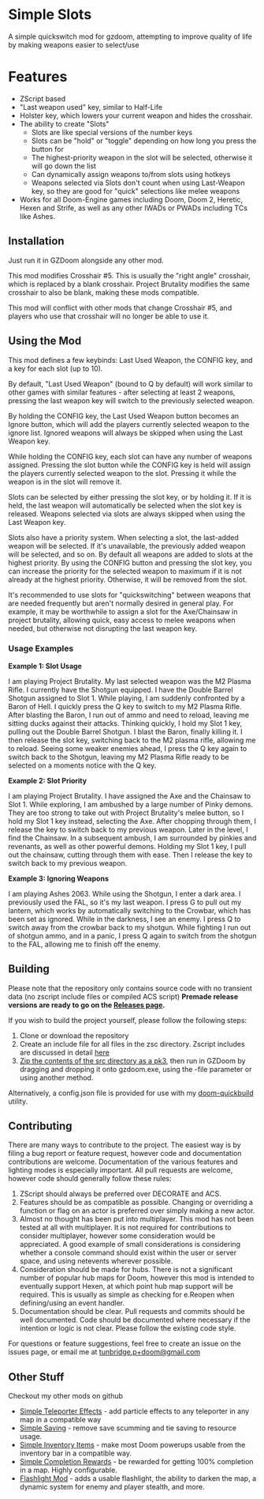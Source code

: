 # Simple Slots

A simple quickswitch mod for gzdoom, attempting to improve quality of life by making weapons easier to select/use

# Features

* ZScript based
* "Last weapon used" key, similar to Half-Life
* Holster key, which lowers your current weapon and hides the crosshair.
* The ability to create "Slots"
    * Slots are like special versions of the number keys
    * Slots can be "hold" or "toggle" depending on how long you press the button for
    * The highest-priority weapon in the slot will be selected, otherwise it will go down the list
    * Can dynamically assign weapons to/from slots using hotkeys
    * Weapons selected via Slots don't count when using Last-Weapon key, so they are good for "quick" selections like melee weapons
* Works for all Doom-Engine games including Doom, Doom 2, Heretic, Hexen and Strife, as well as any other IWADs or PWADs including TCs like Ashes.

## Installation ##

Just run it in GZDoom alongside any other mod.

This mod modifies Crosshair #5. This is usually the "right angle" crosshair, which is replaced by a blank crosshair.
Project Brutality modifies the same crosshair to also be blank, making these mods compatible.

This mod will conflict with other mods that change Crosshair #5, and players who use that crosshair will no longer be able to use it.

## Using the Mod ##

This mod defines a few keybinds: Last Used Weapon, the CONFIG key, and a key for each slot (up to 10).

By default, "Last Used Weapon" (bound to Q by default) will work similar to other games with similar features - after selecting at least 2 weapons, pressing the last weapon key will switch to the previously selected weapon.

By holding the CONFIG key, the Last Used Weapon button becomes an Ignore button, which will add the players currently selected weapon to the ignore list. Ignored weapons will always be skipped when using the Last Weapon key.

While holding the CONFIG key, each slot can have any number of weapons assigned. Pressing the slot button while the CONFIG key is held will assign the players currently selected weapon to the slot. Pressing it while the weapon is in the slot will remove it.

Slots can be selected by either pressing the slot key, or by holding it. If it is held, the last weapon will automatically be selected when the slot key is released. Weapons selected via slots are always skipped when using the Last Weapon key.

Slots also have a priority system. When selecting a slot, the last-added weapon will be selected. If it's unavailable, the previously added weapon will be selected, and so on. By default all weapons are added to slots at the highest priority. By using the CONFIG button and pressing the slot key, you can increase the priority for the selected weapon to maximum if it is not already at the highest priority. Otherwise, it will be removed from the slot.

It's recommended to use slots for "quickswitching" between weapons that are needed frequently but aren't normally desired in general play. For example, it may be worthwhile to assign a slot for the Axe/Chainsaw in project brutality, allowing quick, easy access to melee weapons when needed, but otherwise not disrupting the last weapon key.

### Usage Examples ###

**Example 1: Slot Usage**

I am playing Project Brutality. My last selected weapon was the M2 Plasma Rifle. I currently have the Shotgun equipped. I have the Double Barrel Shotgun assigned to Slot 1. While playing, I am suddenly confronted by a Baron of Hell. I quickly press the Q key to switch to my M2 Plasma Rifle. After blasting the Baron, I run out of ammo and need to reload, leaving me sitting ducks against their attacks. Thinking quickly, I hold my Slot 1 key, pulling out the Double Barrel Shotgun. I blast the Baron, finally killing it. I then release the slot key, switching back to the M2 plasma rifle, allowing me to reload. Seeing some weaker enemies ahead, I press the Q key again to switch back to the Shotgun, leaving my M2 Plasma Rifle ready to be selected on a moments notice with the Q key.

**Example 2: Slot Priority**

I am playing Project Brutality. I have assigned the Axe and the Chainsaw to Slot 1. While exploring, I am ambushed by a large number of Pinky demons. They are too strong to take out with Project Brutality's melee button, so I hold my Slot 1 key instead, selecting the Axe. After chopping through them, I release the key to switch back to my previous weapon. Later in the level, I find the Chainsaw. In a subsequent ambush, I am surrounded by pinkies and revenants, as well as other powerful demons. Holding my Slot 1 key, I pull out the chainsaw, cutting through them with ease. Then I release the key to switch back to my previous weapon.

**Example 3: Ignoring Weapons**

I am playing Ashes 2063. While using the Shotgun, I enter a dark area. I previously used the FAL, so it's my last weapon. I press G to pull out my lantern, which works by automatically switching to the Crowbar, which has been set as ignored. While in the darkness, I see an enemy. I press Q to switch away from the crowbar back to my shotgun. While fighting I run out of shotgun ammo, and in a panic, I press Q again to switch from the shotgun to the FAL, allowing me to finish off the enemy.

## Building ##

Please note that the repository only contains source code with no transient data (no zscript include files or compiled ACS script)
**Premade release versions are ready to go on the [Releases page](https://github.com/tunbridgep/doom-simpleslots/releases).**

If you wish to build the project yourself, please follow the following steps:

1. Clone or download the repository
2. Create an include file for all files in the zsc directory. Zscript includes are discussed in detail [here](https://zdoom.org/wiki/ZScript)
3. [Zip the contents of the src directory as a pk3](https://zdoom.org/wiki/Using_ZIPs_as_WAD_replacement), then run in GZDoom by dragging and dropping it onto gzdoom.exe, using the -file parameter or using another method.

Alternatively, a config.json file is provided for use with my [doom-quickbuild](https://github.com/tunbridgep/doom_quickbuild) utility.

## Contributing ##

There are many ways to contribute to the project. The easiest way is by filing a bug report or feature request, however code and documentation contributions are welcome. Documentation of the various features and lighting modes is especially important. All pull requests are welcome, however code should generally follow these rules:

1. ZScript should always be preferred over DECORATE and ACS.
2. Features should be as compatible as possible. Changing or overriding a function or flag on an actor is preferred over simply making a new actor.
3. Almost no thought has been put into multiplayer. This mod has not been tested at all with multiplayer. It is not required for contributions to consider multiplayer, however some consideration would be appreciated. A good example of small considerations is considering whether a console command should exist within the user or server space, and using netevents wherever possible.
4. Consideration should be made for hubs. There is not a significant number of popular hub maps for Doom, however this mod is intended to eventually support Hexen, at which point hub map support will be required. This is usually as simple as checking for e.Reopen when defining/using an event handler.
5. Documentation should be clear. Pull requests and commits should be well documented. Code should be documented where necessary if the intention or logic is not clear. Please follow the existing code style.

For questions or feature suggestions, feel free to create an issue on the issues page, or email me at tunbridge.p+doom@gmail.com

## Other Stuff ##

Checkout my other mods on github

* [Simple Teleporter Effects](https://github.com/tunbridgep/doom-simpleteleportereffects) - add particle effects to any teleporter in any map in a compatible way
* [Simple Saving](https://github.com/tunbridgep/doom-simplesaving) - remove save scumming and tie saving to resource usage.
* [Simple Inventory Items](https://github.com/tunbridgep/doom-inventoryitems) - make most Doom powerups usable from the inventory bar in a compatible way.
* [Simple Completion Rewards](https://github.com/tunbridgep/doom-simplecompletionrewards) - be rewarded for getting 100% completion in a map. Highly configurable.
* [Flashlight Mod](https://github.com/tunbridgep/doom-flashlight) - adds a usable flashlight, the ability to darken the map, a dynamic system for enemy and player stealth, and more.
